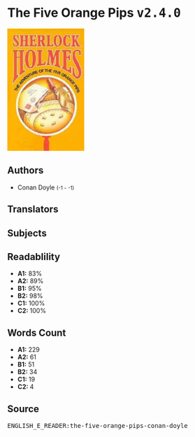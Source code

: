 # The Five Orange Pips <kbd>v2.4.0</kbd>

![](./cover.medium.jpg "")

## Authors


 - Conan Doyle <small>(-1 - -1)</small>

## Translators



## Subjects



## Readablility


 - **A1:** 83%
 - **A2:** 89%
 - **B1:** 95%
 - **B2:** 98%
 - **C1:** 100%
 - **C2:** 100%

## Words Count


 - **A1:** 229
 - **A2:** 61
 - **B1:** 51
 - **B2:** 34
 - **C1:** 19
 - **C2:** 4

## Source


<kbd>ENGLISH_E_READER:the-five-orange-pips-conan-doyle</kbd>
